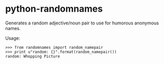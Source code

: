 python-randomnames
==================


Generates a random adjective/noun pair to use for humorous anonymous names.

Usage:

    >>> from randomnames import random_namepair
    >>> print u"random: {}".format(random_namepair())
    random: Whopping Picture

